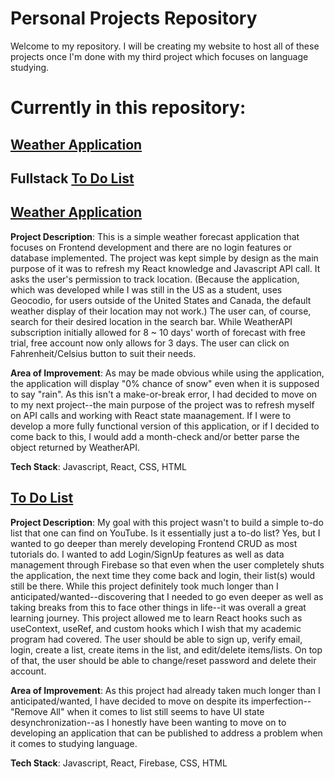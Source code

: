 # Personal Projects Repository
Welcome to my repository. I will be creating my website to host all of these projects once I'm done with my third project which focuses on language studying. 

# Currently in this repository:
## [Weather Application](https://jinknucbc.github.io/personal-projects/WeatherApp/)
## Fullstack [To Do List](https://jinknucbc.github.io/personal-projects/ToDoList/)

## [Weather Application](https://jinknucbc.github.io/personal-projects/WeatherApp/)
**Project Description**: This is a simple weather forecast application that focuses on Frontend development and there are no login features or database implemented. The project was kept simple by design as the main purpose of it was to refresh my React knowledge and Javascript API call. It asks the user's permission to track location. (Because the application, which was developed while I was still in the US as a student, uses Geocodio, for users outside of the United States and Canada, the default weather display of their location may not work.) The user can, of course, search for their desired location in the search bar. While WeatherAPI subscription initially allowed for 8 ~ 10 days' worth of forecast with free trial, free account now only allows for 3 days. The user can click on Fahrenheit/Celsius button to suit their needs.

**Area of Improvement**: As may be made obvious while using the application, the application will display "0% chance of snow" even when it is supposed to say "rain". As this isn't a make-or-break error, I had decided to move on to my next project--the main purpose of the project was to refresh myself on API calls and working with React state maanagement. If I were to develop a more fully functional version of this application, or if I decided to come back to this, I would add a month-check and/or better parse the object returned by WeatherAPI.

**Tech Stack**: Javascript, React, CSS, HTML

## [To Do List](https://jinknucbc.github.io/personal-projects/ToDoList/)
**Project Description**: My goal with this project wasn't to build a simple to-do list that one can find on YouTube. Is it essentially just a to-do list? Yes, but I wanted to go deeper than merely developing Frontend CRUD as most tutorials do. I wanted to add Login/SignUp features as well as data management through Firebase so that even when the user completely shuts the application, the next time they come back and login, their list(s) would still be there. While this project definitely took much longer than I anticipated/wanted--discovering that I needed to go even deeper as well as taking breaks from this to face other things in life--it was overall a great learning journey. This project allowed me to learn React hooks such as useContext, useRef, and custom hooks which I wish that my academic program had covered. The user should be able to sign up, verify email, login, create a list, create items in the list, and edit/delete items/lists. On top of that, the user should be able to change/reset password and delete their account.

**Area of Improvement**: As this project had already taken much longer than I anticipated/wanted, I have decided to move on despite its imperfection--"Remove All" when it comes to list still seems to have UI state desynchronization--as I honestly have been wanting to move on to developing an application that can be published to address a problem when it comes to studying language.

**Tech Stack**: Javascript, React, Firebase, CSS, HTML
